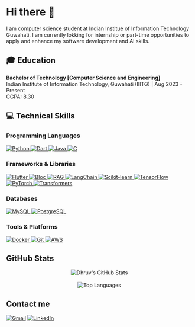 # Hi there 👋
I am computer science student at Indian Institue of Information Technology Guwahati. I am currently lokking for internship or part-time opportunities to apply and enhance my software development and AI skills.

## 🎓 Education
**Bachelor of Technology [Computer Science and Engineering]**  
Indian Institute of Information Technology, Guwahati (IIITG) | Aug 2023 - Present  
CGPA: 8.30

## 💻 Technical Skills

### Programming Languages  
<p align="left">
  <a href="https://www.python.org/" target="_blank" rel="noreferrer">
    <img src="https://img.shields.io/badge/-Python-3776AB?style=for-the-badge&logo=python&logoColor=white" alt="Python" />
  </a>
  <a href="https://dart.dev/" target="_blank" rel="noreferrer">
    <img src="https://img.shields.io/badge/-Dart-0175C2?style=for-the-badge&logo=dart&logoColor=white" alt="Dart" />
  </a>
  <a href="https://www.java.com/" target="_blank" rel="noreferrer">
    <img src="https://img.shields.io/badge/-Java-007396?style=for-the-badge&logo=java&logoColor=white" alt="Java" />
  </a>
  <a href="https://en.wikipedia.org/wiki/C_(programming_language)" target="_blank" rel="noreferrer">
    <img src="https://img.shields.io/badge/-C-00599C?style=for-the-badge&logo=c&logoColor=white" alt="C" />
  </a>
</p>

### Frameworks & Libraries  
<p align="left">
  <a href="https://flutter.dev/" target="_blank" rel="noreferrer">
    <img src="https://img.shields.io/badge/-Flutter-02569B?style=for-the-badge&logo=flutter&logoColor=white" alt="Flutter" />
  </a>
  <a href="https://bloclibrary.dev/#/" target="_blank" rel="noreferrer">
    <img src="https://img.shields.io/badge/-Bloc-21BFAF?style=for-the-badge&logo=flutter&logoColor=white" alt="Bloc" />
  </a>
  <a href="https://en.wikipedia.org/wiki/Retrieval-Augmented_Generation" target="_blank" rel="noreferrer">
    <img src="https://img.shields.io/badge/-RAG-006400?style=for-the-badge&logo=openai&logoColor=white" alt="RAG" />
  </a>
  <a href="https://www.langchain.com/" target="_blank" rel="noreferrer">
    <img src="https://img.shields.io/badge/-LangChain-228B22?style=for-the-badge&logo=langchain&logoColor=white" alt="LangChain" />
  </a>
  <a href="https://scikit-learn.org/" target="_blank" rel="noreferrer">
    <img src="https://img.shields.io/badge/-Scikit--learn-F7931E?style=for-the-badge&logo=scikit-learn&logoColor=white" alt="Scikit-learn" />
  </a>
  <!-- TensorFlow -->
  <a href="https://www.tensorflow.org/" target="_blank" rel="noreferrer">
    <img src="https://img.shields.io/badge/-TensorFlow-FF6F00?style=for-the-badge&logo=TensorFlow&logoColor=white" alt="TensorFlow" />
  </a>

  <!-- Pytorch -->
  <a href="https://pytorch.org/" target="_blank" rel="noreferrer">
    <img src="https://img.shields.io/badge/-PyTorch-EE4C2C?style=for-the-badge&logo=PyTorch&logoColor=white" alt="PyTorch" />
  </a>

  <!-- Transformer -->
  <a href="https://huggingface.co/transformers/" target="_blank" rel="noreferrer">
    <img src="https://img.shields.io/badge/-Transformers-FFDF00?style=for-the-badge&logo=HuggingFace&logoColor=black" alt="Transformers" />
  </a>
</p>

### Databases  
<p align="left">
  <a href="https://www.mysql.com/" target="_blank" rel="noreferrer">
    <img src="https://img.shields.io/badge/-MySQL-4479A1?style=for-the-badge&logo=mysql&logoColor=white" alt="MySQL" />
  </a>
  <a href="https://www.postgresql.org/" target="_blank" rel="noreferrer">
    <img src="https://img.shields.io/badge/-PostgreSQL-336791?style=for-the-badge&logo=postgresql&logoColor=white" alt="PostgreSQL" />
  </a>
</p>

### Tools & Platforms  
<p align="left">
  <a href="https://www.docker.com/" target="_blank" rel="noreferrer">
    <img src="https://img.shields.io/badge/-Docker-2496ED?style=for-the-badge&logo=docker&logoColor=white" alt="Docker" />
  </a>
  <a href="https://git-scm.com/" target="_blank" rel="noreferrer">
    <img src="https://img.shields.io/badge/-Git-F05032?style=for-the-badge&logo=git&logoColor=white" alt="Git" />
  </a>
  <a href="https://aws.amazon.com/" target="_blank" rel="noreferrer">
    <img src="https://img.shields.io/badge/-AWS-232F3E?style=for-the-badge&logo=amazonaws&logoColor=white" alt="AWS" />
  </a>
</p>

## GitHub Stats

<p align="center">
  <img src="https://github-readme-stats.vercel.app/api?username=dhruv-2615p&count_private=true&show_icons=true&theme=radical" alt="Dhruv's GitHub Stats" />
  <br/>
  <br/>
  <img src="https://github-readme-stats.vercel.app/api/top-langs/?username=dhruv-2615p&layout=compact&theme=radical" alt="Top Languages" />
  <br/>
</p>

  
## Contact me
[![Gmail](https://img.shields.io/badge/-dhruv1511parmar@gmail.com-D14836?style=flat-square&logo=gmail&logoColor=white)](mailto:dhruv1511parmar@gmail.com)
[![LinkedIn](https://img.shields.io/badge/-LinkedIn-0077B5?style=flat-square&logo=linkedin&logoColor=white)](https://www.linkedin.com/in/dhruv-parmar-23b7aa289/)
